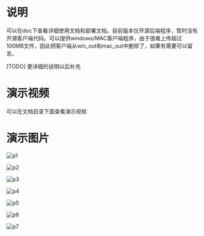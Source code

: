 # 说明
    
可以在doc下查看详细使用文档和部署文档。目前版本仅开源后端程序，暂时没有开源客户端代码。可以提供windows/MAC客户端程序，由于很难上传超过100MB文件，因此把客户端从win_out和mac_out中删除了，如果有需要可以留言。

[TODO] 更详细的说明以后补充

# 演示视频

可以在文档目录下面查看演示视频

# 演示图片

![p1](.1.png)

![p2](.2.png)

![p3](.3.png)

![p4](.4.png)

![p5](.5.png)

![p6](.6.png)

![p7](.7.png)

